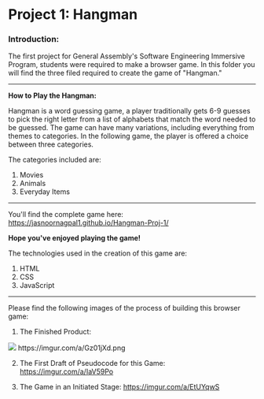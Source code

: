 # Project 1: Hangman 

### **Introduction:**

The first project for General Assembly's Software Engineering Immersive Program, students were required to make a browser game. In this folder you will find the three filed required to create the game of "Hangman." 

---

**How to Play the Hangman:**

Hangman is a word guessing game, a player traditionally gets 6-9 guesses to pick the right letter from a list of alphabets that match the word needed to be guessed. The game can have many variations, including everything from themes to categories. In the following game, the player is offered a choice between three categories. 

The categories included are: 
1. Movies
2. Animals
3. Everyday Items

---

You'll find the complete game here: https://jasnoornagpal1.github.io/Hangman-Proj-1/

**Hope you've enjoyed playing the game!**

The technologies used in the creation of this game are: 

1. HTML 
2. CSS 
3. JavaScript 

---

Please find the following images of the process of building this browser game:

1. The Finished Product:
<img src="https://i.imgur.com/Tz2joDm.jpg">
   https://imgur.com/a/Gz01jXd.png
   
2. The First Draft of Pseudocode for this Game: 
   https://imgur.com/a/IaV59Po

3. The Game in an Initiated Stage:
   https://imgur.com/a/EtUYqwS


